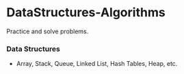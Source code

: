 # DataStructures-Algorithms
Practice and solve problems.

### Data Structures
- Array, Stack, Queue, Linked List, Hash Tables, Heap, etc.
